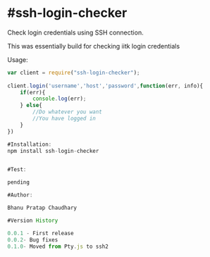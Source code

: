 #ssh-login-checker
==

Check login credentials using SSH connection.

This was essentially build for checking iitk login credentials

Usage:

```JavaScript
var client = require("ssh-login-checker");
 
client.login('username','host','password',function(err, info){
	if(err){
		console.log(err);
	} else{
		//Do whatever you want
		//You have logged in 
	}
})

#Installation:
npm install ssh-login-checker


#Test:

pending

#Author:

Bhanu Pratap Chaudhary

#Version History

0.0.1 - First release 
0.0.2- Bug fixes
0.1.0- Moved from Pty.js to ssh2